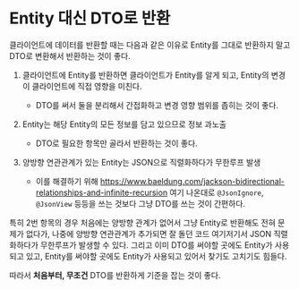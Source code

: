 # Entity 대신 DTO로 반환

클라이언트에 데이터를 반환할 때는 다음과 같은 이유로 Entity를 그대로 반환하지 말고 DTO로 변환해서 반환하는 것이 좋다.

1. 클라이언트에 Entity를 반환하면 클라이언트가 Entity를 알게 되고, Entity의 변경이 클라이언트에 직접 영향을 미친다.
   - DTO를 써서 둘을 분리해서 간접화하고 변경 영향 범위를 좁히는 것이 좋다.

1. Entity는 해당 Entity의 모든 정보를 담고 있으므로 정보 과노출
  
   - DTO로 필요한 항목만 골라서 반환하는 것이 좋다.

1. 양방향 연관관계가 있는 Entity는 JSON으로 직렬화하다가 무한루프 발생
   - 이를 해결하기 위해 https://www.baeldung.com/jackson-bidirectional-relationships-and-infinite-recursion 여기 나온대로 `@JsonIgnore`, `@JsonView` 등등을 쓰는 것보다 그냥 DTO를 쓰는 것이 간편하다.
  
특히 2번 항목의 경우 처음에는 양방향 관계가 없어서 그냥 Entity로 반환해도 전혀 문제가 없다가, 나중에 양방향 연관관계가 추가되면 잘 돌던 코드 여기저기서 JSON 직렬화하다가 무한루프가 발생할 수 있다. 그리고 이미 DTO를 써야할 곳에도 Entity가 사용되고 있고, Entity를 써야할 곳에도 Entity가 사용되고 있어서 찾기도 고치기도 힘들다.

따라서 **처음부터, 무조건** DTO를 반환하게 기준을 잡는 것이 좋다.
